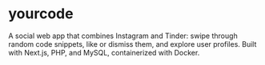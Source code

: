 # yourcode
A social web app that combines Instagram and Tinder: swipe through random code snippets, like or dismiss them, and explore user profiles. Built with Next.js, PHP, and MySQL, containerized with Docker.
